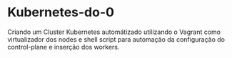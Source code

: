 # Kubernetes-do-0

Criando um Cluster Kubernetes automátizado utilizando o Vagrant como virtualizador dos nodes e shell script para automação da configuração do control-plane e inserção dos workers.
